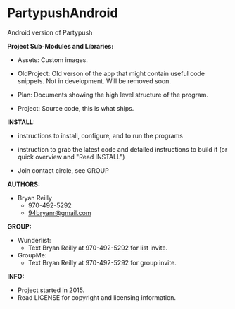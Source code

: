 # PartypushAndroid
Android version of Partypush

**Project Sub-Modules and Libraries:**

- Assets: Custom images.
  
- OldProject: Old verson of the app that might contain useful code snippets. Not in development. Will be removed soon.
  
- Plan: Documents showing the high level structure of the program.
  
- Project: Source code, this is what ships.
  

**INSTALL:**
- instructions to install, configure, and to run the programs

- instruction to grab the latest code and detailed instructions to build it (or quick overview and "Read INSTALL")

- Join contact circle, see GROUP

**AUTHORS:**
- Bryan Reilly
  - 970-492-5292
  - 94bryanr@gmail.com

**GROUP:**
- Wunderlist:
  - Text Bryan Reilly at 970-492-5292 for list invite.
- GroupMe:
  - Text Bryan Reilly at 970-492-5292 for group invite.

**INFO:**
- Project started in 2015.
- Read LICENSE for copyright and licensing information.
